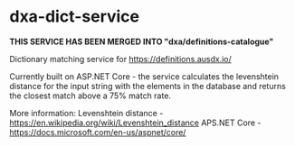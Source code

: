 # dxa-dict-service

**THIS SERVICE HAS BEEN MERGED INTO "dxa/definitions-catalogue"**

Dictionary matching service for https://definitions.ausdx.io/

Currently built on ASP.NET Core - the service calculates the levenshtein distance for the input string with the elements in the database and returns the closest match above a 75% match rate.

More information: 
Levenshtein distance - https://en.wikipedia.org/wiki/Levenshtein_distance
APS.NET Core - https://docs.microsoft.com/en-us/aspnet/core/
